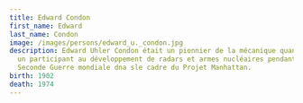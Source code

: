 ```yaml
---
title: Edward Condon
first_name: Edward
last_name: Condon
image: /images/persons/edward_u._condon.jpg
description: Edward Uhler Condon était un pionnier de la mécanique quantique et
  un participant au développement de radars et armes nucléaires pendant la
  Seconde Guerre mondiale dna sle cadre du Projet Manhattan.
birth: 1902
death: 1974
---
```

